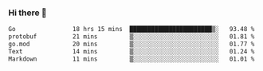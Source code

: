 ### Hi there 👋

<!--
**yeya24/yeya24** is a ✨ _special_ ✨ repository because its `README.md` (this file) appears on your GitHub profile.

Here are some ideas to get you started:

- 🔭 I’m currently working on ...
- 🌱 I’m currently learning ...
- 👯 I’m looking to collaborate on ...
- 🤔 I’m looking for help with ...
- 💬 Ask me about ...
- 📫 How to reach me: ...
- 😄 Pronouns: ...
- ⚡ Fun fact: ...
-->

<!--START_SECTION:waka-->

```txt
Go                18 hrs 15 mins  ███████████████████████▒░   93.48 %
protobuf          21 mins         ▒░░░░░░░░░░░░░░░░░░░░░░░░   01.81 %
go.mod            20 mins         ▒░░░░░░░░░░░░░░░░░░░░░░░░   01.77 %
Text              14 mins         ▒░░░░░░░░░░░░░░░░░░░░░░░░   01.24 %
Markdown          11 mins         ▒░░░░░░░░░░░░░░░░░░░░░░░░   01.01 %
```

<!--END_SECTION:waka-->
